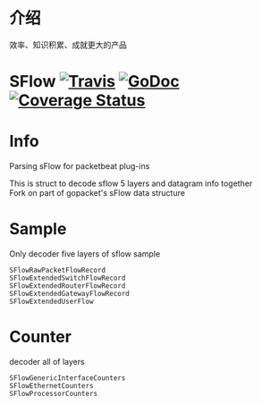 # 介绍

效率、知识积累、成就更大的产品

# SFlow [![Travis](https://travis-ci.org/lflxp/mywork.svg?branch=master)](https://api.travis-ci.org/lflxp/mywork) [![GoDoc](https://godoc.org/github.com/lflxp/sflow?status.svg)](https://godoc.org/github.com/lflxp/sflow) [![Coverage Status](https://coveralls.io/repos/github/lflxp/sflow/badge.svg?branch=master)](https://coveralls.io/github/lflxp/sflow?branch=master)

# Info
Parsing sFlow for packetbeat plug-ins

This is struct to decode sflow 5 layers and datagram info together  
Fork on part of gopacket's sFlow data structure


# Sample

Only decoder five layers of sflow sample

```
SFlowRawPacketFlowRecord
SFlowExtendedSwitchFlowRecord
SFlowExtendedRouterFlowRecord
SFlowExtendedGatewayFlowRecord
SFlowExtendedUserFlow
```

# Counter

decoder all of layers

```
SFlowGenericInterfaceCounters
SFlowEthernetCounters
SFlowProcessorCounters
```